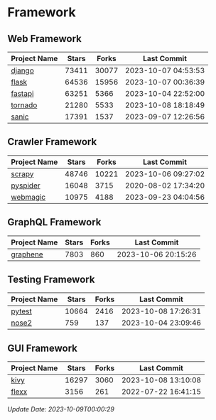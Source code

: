 # Framework

## Web Framework
| Project Name | Stars | Forks | Last Commit |
| ------------ | ----- | ----- | ----------- |
| [django](https://github.com/django/django) | 73411 | 30077 | 2023-10-07 04:53:53 |
| [flask](https://github.com/pallets/flask) | 64536 | 15956 | 2023-10-07 00:36:39 |
| [fastapi](https://github.com/tiangolo/fastapi) | 63251 | 5366 | 2023-10-04 22:52:00 |
| [tornado](https://github.com/tornadoweb/tornado) | 21280 | 5533 | 2023-10-08 18:18:49 |
| [sanic](https://github.com/sanic-org/sanic) | 17391 | 1537 | 2023-09-07 12:26:56 |

## Crawler Framework
| Project Name | Stars | Forks | Last Commit |
| ------------ | ----- | ----- | ----------- |
| [scrapy](https://github.com/scrapy/scrapy) | 48746 | 10221 | 2023-10-06 09:27:02 |
| [pyspider](https://github.com/binux/pyspider) | 16048 | 3715 | 2020-08-02 17:34:20 |
| [webmagic](https://github.com/code4craft/webmagic) | 10975 | 4188 | 2023-09-23 04:04:56 |

## GraphQL Framework
| Project Name | Stars | Forks | Last Commit |
| ------------ | ----- | ----- | ----------- |
| [graphene](https://github.com/graphql-python/graphene) | 7803 | 860 | 2023-10-06 20:15:26 |

## Testing Framework
| Project Name | Stars | Forks | Last Commit |
| ------------ | ----- | ----- | ----------- |
| [pytest](https://github.com/pytest-dev/pytest) | 10664 | 2416 | 2023-10-08 17:26:31 |
| [nose2](https://github.com/nose-devs/nose2) | 759 | 137 | 2023-10-04 23:09:46 |

## GUI Framework
| Project Name | Stars | Forks | Last Commit |
| ------------ | ----- | ----- | ----------- |
| [kivy](https://github.com/kivy/kivy) | 16297 | 3060 | 2023-10-08 13:10:08 |
| [flexx](https://github.com/flexxui/flexx) | 3156 | 261 | 2022-07-22 16:41:15 |

*Update Date: 2023-10-09T00:00:29*